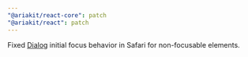```yaml
---
"@ariakit/react-core": patch
"@ariakit/react": patch
---
```


Fixed [Dialog](https://ariakit.org/components/dialog) initial focus behavior in Safari for non-focusable elements.
